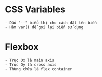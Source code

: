 # CSS Variables

```
- Dấu "--" biểu thị cho cách đặt tên biến
- Hàm var() để gọi lại biến sử dụng
```

# Flexbox

```
- Trục Ox là main axis
- Trục Oy là cross axis
- Thùng chứa là flex container
```